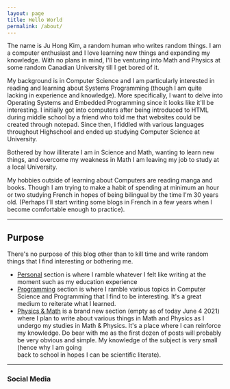 ```yaml
---
layout: page
title: Hello World
permalink: /about/
---
```


The name is Ju Hong Kim, a random human who writes random things. I am a computer enthusiast and I love learning new things and expanding my knowledge. 
With no plans in mind, I'll be venturing into Math and Physics at some random Canadian University till I get bored of it.

My background is in Computer Science and I am particularly interested in reading and learning about Systems Programming (though I am quite lacking in experience and knowledge). 
More specifically, I want to delve into Operating Systems and Embedded Programming since it looks like it'll be interesting. I initially got into computers after being introduced to 
HTML during middle school by a friend who told me that websites could be created through notepad. Since then, I fiddled with various languages throughout Highschool and ended up studying 
Computer Science at University.

Bothered by how illiterate I am in Science and Math, wanting to learn new things, and overcome my weakness in Math I am leaving my job to study at a local University.

My hobbies outside of learning about Computers are reading manga and books. Though I am trying to make a habit of spending at minimum an hour or two studying French in hopes of being bilingual by the time I'm 30 years old.
(Perhaps I'll start writing some blogs in French in a few years when I become comfortable enough to practice).

---

## Purpose

There's no purpose of this blog other than to kill time and write random things that I find interesting or bothering me. 

* [Personal](../personal) section is where I ramble whatever I felt like writing at the moment such as my education experience
* [Programming](../programming) section is where I ramble various topics in Computer Science and Programming that I find to be interesting. 
It's a great medium to reiterate what I learned.
* [Physics & Math](../math-physics) is a brand new section (empty as of today June 4 2021) where I plan to write about various things in Math and Physics as I undergo my studies in Math & Physics. 
It's a place where I can reinforce my knowledge. Do bear with me as the first dozen of posts will probably be very obvious and simple. My knowledge of the subject is very small (hence why I am going  
back to school in hopes I can be scientific literate).

---
### Social Media

<div class = "social">
<a href = "https://zakuarbor.github.io/portfolio/"><i class="svg-icon portfolio"></i></a>
<a href = "https://www.github.com/zakuArbor"><i class = "svg-icon github"></i></a>
<a href = "https://www.linkedin.com/in/ju-hong-kim-zaku"><i class = "svg-icon linkedin"></i></a>
<a href = "https://www.instagram.com/misthermit"><i class = "svg-icon instagram"></i></a>
<a href = "https://www.goodreads.com/user/show/94594273-ju-hong-kim"><i class = "svg-icon goodreads"></i></a>
<a href = "https://www.youtube.com/user/nabimoon1234"><i class = "svg-icon youtube"></i></a>


